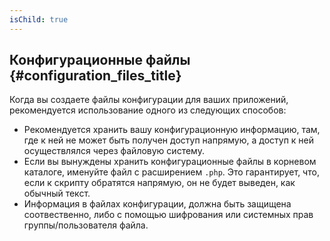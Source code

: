 ```yaml
---
isChild: true
---
```


## Конфигурационные файлы {#configuration_files_title}

Когда вы создаете файлы конфигурации для ваших приложений, рекомендуется использование одного из следующих способов:

- Рекомендуется хранить вашу конфигурационную информацию, там, где к ней не может быть получен доступ напрямую, 
а доступ к ней осуществлялся через файловую систему.
- Если вы вынуждены хранить конфигурационные файлы в корневом каталоге, именуйте файл с расширением `.php`. 
Это гарантирует, что, если к скрипту обратятся напрямую, он не будет выведен, как обычный текст.
- Информация в файлах конфигурации, должна быть защищена соотвественно, либо с помощью шифрования или системных 
прав группы/пользователя файла.
